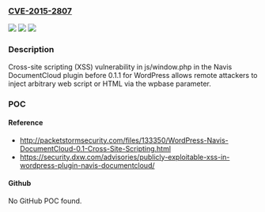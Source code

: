 ### [CVE-2015-2807](https://cve.mitre.org/cgi-bin/cvename.cgi?name=CVE-2015-2807)
![](https://img.shields.io/static/v1?label=Product&message=n%2Fa&color=blue)
![](https://img.shields.io/static/v1?label=Version&message=n%2Fa&color=blue)
![](https://img.shields.io/static/v1?label=Vulnerability&message=n%2Fa&color=brighgreen)

### Description

Cross-site scripting (XSS) vulnerability in js/window.php in the Navis DocumentCloud plugin before 0.1.1 for WordPress allows remote attackers to inject arbitrary web script or HTML via the wpbase parameter.

### POC

#### Reference
- http://packetstormsecurity.com/files/133350/WordPress-Navis-DocumentCloud-0.1-Cross-Site-Scripting.html
- https://security.dxw.com/advisories/publicly-exploitable-xss-in-wordpress-plugin-navis-documentcloud/

#### Github
No GitHub POC found.

